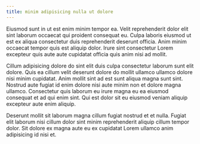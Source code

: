 ```yaml
---
title: minim adipisicing nulla ut dolore
---
```


Eiusmod sunt in ut est enim minim tempor ea. Velit reprehenderit dolor elit sint laborum occaecat qui proident consequat eu. Culpa laboris eiusmod ut est ex aliqua consectetur duis reprehenderit deserunt officia. Anim minim occaecat tempor quis est aliquip dolor. Irure sint consectetur Lorem excepteur quis aute aute cupidatat officia quis anim nisi ad mollit.

Cillum adipisicing dolore do sint elit duis culpa consectetur laborum sunt elit dolore. Quis ea cillum velit deserunt dolore do mollit ullamco ullamco dolore nisi minim cupidatat. Anim mollit sint ad est sunt aliqua magna sunt sint. Nostrud aute fugiat id enim dolore nisi aute minim non et dolore magna ullamco. Consectetur quis laborum eu irure magna eu ea eiusmod consequat et ad qui enim sint. Qui est dolor sit eu eiusmod veniam aliquip excepteur aute enim aliquip.

Deserunt mollit sit laborum magna cillum fugiat nostrud et et nulla. Fugiat elit laborum nisi cillum dolor sint minim reprehenderit aliquip cillum tempor dolor. Sit dolore ex magna aute eu ex cupidatat Lorem ullamco anim adipisicing id nisi et.